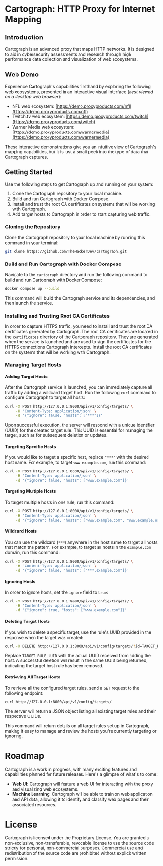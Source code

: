 # Cartograph: HTTP Proxy for Internet Mapping

## Introduction

Cartograph is an advanced proxy that maps HTTP networks. It is designed to aid in cybersecurity assessments and research
through high performance data collection and visualization of web ecosystems.

## Web Demo

Experience Cartograph's capabilities firsthand by exploring the following web ecosystems, presented in an interactive
visual interface (*best viewed on a desktop web browser*):

- NFL web ecosystem: [https://demo.proxyproducts.com/nfl](https://demo.proxyproducts.com/nfl)
- Twitch.tv web ecosystem: [https://demo.proxyproducts.com/twitch](https://demo.proxyproducts.com/twitch)
- Warner Media web ecosystem: [https://demo.proxyproducts.com/warnermedia](https://demo.proxyproducts.com/warnermedia)

These interactive demonstrations give you an intuitive view of Cartograph's mapping capabilities, but it is just a small
peek into the type of data that Cartograph captures.

## Getting Started

Use the following steps to get Cartograph up and running on your system:

1. Clone the Cartograph repository to your local machine.
2. Build and run Cartograph with Docker Compose.
3. Install and trust the root CA certificates on systems that will be working with Cartograph.
4. Add target hosts to Cartograph in order to start capturing web traffic.

### Cloning the Repository

Clone the Cartograph repository to your local machine by running this command in your terminal:

```bash
git clone https://github.com/TheHackerDev/cartograph.git
```

### Build and Run Cartograph with Docker Compose

Navigate to the `cartograph` directory and run the following command to build and run Cartograph with Docker Compose:

```bash
docker compose up --build
```

This command will build the Cartograph service and its dependencies, and then launch the service.

### Installing and Trusting Root CA Certificates

In order to capture HTTPS traffic, you need to install and trust the root CA certificates generated by Cartograph. The
root CA certificates are located in the `certificates` directory of the Cartograph repository. They are generated when
the
service is launched and are used to sign the certificates for the HTTPS connections Cartograph intercepts. Install the
root CA certificates on the systems that will be working with Cartograph.

### Managing Target Hosts

#### Adding Target Hosts

After the Cartograph service is launched, you can immediately capture all traffic by adding a wildcard target host. Run
the following `curl` command to configure Cartograph to target all hosts:

```bash
curl -X POST http://127.0.0.1:8000/api/v1/config/targets/ \
     -H 'Content-Type: application/json' \
     -d '{"ignore": false, "hosts": ["***"]}'
```

Upon successful execution, the server will respond with a unique identifier (UUID) for the created target rule. This
UUID is essential for managing the target, such as for subsequent deletion or updates.

#### Targeting Specific Hosts

If you would like to target a specific host, replace `"***"` with the desired host name. For example, to
target `www.example.com`, run this command:

```bash
curl -X POST http://127.0.0.1:8000/api/v1/config/targets/ \
     -H 'Content-Type: application/json' \
     -d '{"ignore": false, "hosts": ["www.example.com"]}'
```

#### Targeting Multiple Hosts

To target multiple hosts in one rule, run this command:

```bash
curl -X POST http://127.0.0.1:8000/api/v1/config/targets/ \
     -H 'Content-Type: application/json' \
     -d '{"ignore": false, "hosts": ["www.example.com", "www.example.org"]}'
```

#### Wildcard Hosts

You can use the wildcard (`***`) anywhere in the host name to target all hosts that match the pattern. For example, to
target all hosts in the `example.com` domain, run this command:

```bash
curl -X POST http://127.0.0.1:8000/api/v1/config/targets/ \
     -H 'Content-Type: application/json' \
     -d '{"ignore": false, "hosts": ["***.example.com"]}'
```

#### Ignoring Hosts

In order to ignore hosts, set the `ignore` field to `true`:

```bash
curl -X POST http://127.0.0.1:8000/api/v1/config/targets/ \
     -H 'Content-Type: application/json' \
     -d '{"ignore": true, "hosts": ["www.example.com"]}'
```

#### Deleting Target Hosts

If you wish to delete a specific target, use the rule's UUID provided in the response when the target was created:

```bash
curl -X DELETE http://127.0.0.1:8000/api/v1/config/targets/?id=TARGET_RULE_UUID
```

Replace `TARGET_RULE_UUID` with the actual UUID received from adding the host. A successful deletion will result in the
same UUID being returned, indicating the target host rule has been removed.

#### Retrieving All Target Hosts

To retrieve all the configured target rules, send a `GET` request to the following endpoint:

```bash
curl http://127.0.0.1:8000/api/v1/config/targets/
```

The server will return a JSON object listing all existing target rules and their respective UUIDs.

This command will return details on all target rules set up in Cartograph, making it easy to manage and review the hosts
you're currently targeting or ignoring.

# Roadmap

Cartograph is a work in progress, with many exciting features and capabilities planned for future releases. Here's a
glimpse of what's to come:

- **Web UI**: Cartograph will feature a web UI for interacting with the proxy and visualizing web ecosystems.
- **Machine Learning**: Cartograph will be able to train on web application and API data, allowing it to identify and
  classify web pages and their associated resources.

# License

Cartograph is licensed under the Proprietary License. You are granted a non-exclusive, non-transferable, revocable license to use the source code strictly for personal, non-commercial purposes. Commercial use and redistribution of the source code are prohibited without explicit written permission.
